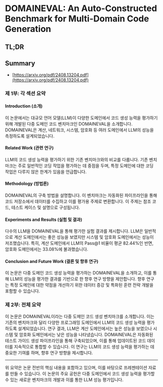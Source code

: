 # DOMAINEVAL: An Auto-Constructed Benchmark for Multi-Domain Code Generation
## TL;DR
## Summary
- [https://arxiv.org/pdf/2408.13204.pdf](https://arxiv.org/pdf/2408.13204.pdf)

### 제 1부: 각 섹션 요약

#### Introduction (소개)
이 논문에서는 대규모 언어 모델(LLM)이 다양한 도메인에서 코드 생성 능력을 평가하기 위해 개발된 다중 도메인 코드 벤치마크인 DOMAINEVAL을 소개합니다. DOMAINEVAL은 계산, 네트워크, 시스템, 암호화 등 여러 도메인에서 LLM의 성능을 측정하도록 설계되었습니다.

#### Related Work (관련 연구)
LLM의 코드 생성 능력을 평가하기 위한 기존 벤치마크와의 비교를 다룹니다. 기존 벤치마크는 주로 일반적인 코딩 작업을 평가하는 데 중점을 두며, 특정 도메인에 대한 코딩 작업은 다루지 않은 한계가 있음을 언급합니다.

#### Methodology (방법론)
DOMAINEVAL의 구축 방법을 설명합니다. 이 벤치마크는 자동화된 파이프라인을 통해 코드 저장소에서 데이터를 수집하고 이를 평가용 주제로 변환합니다. 이 주제는 참조 코드, 테스트 케이스 및 설명으로 구성됩니다.

#### Experiments and Results (실험 및 결과)
다수의 LLM을 DOMAINEVAL을 통해 평가한 실험 결과를 제시합니다. LLM은 일반적으로 계산 도메인에서는 좋은 성능을 보였지만 시스템 및 암호화 도메인에서는 성능이 저조했습니다. 특히, 계산 도메인에서 LLM의 Pass@1 비율이 평균 82.44%인 반면, 암호화 도메인에서는 33.08%에 불과했습니다.

#### Conclusion and Future Work (결론 및 향후 연구)
이 논문은 다중 도메인 코드 생성 능력을 평가하는 DOMAINEVAL을 소개하고, 이를 통해 LLM의 성능을 평가한 결과를 기반으로 한 향후 연구 방향을 제안합니다. 향후 연구는 특정 도메인에 대한 약점을 개선하기 위한 데이터 증강 및 특화된 훈련 전략 개발을 포함할 수 있습니다.

### 제 2부: 전체 요약
이 논문은 DOMAINEVAL이라는 다중 도메인 코드 생성 벤치마크를 소개합니다. 이는 기존의 벤치마크와 달리 다양한 프로그래밍 도메인에서 LLM의 코드 생성 능력을 평가하도록 설계되었습니다. 연구 결과, LLM은 계산 도메인에서는 높은 성능을 보였으나 시스템 및 암호화 도메인에서는 낮은 성능을 나타냈습니다. DOMAINEVAL은 자동화된 테스트 가이드 생성 파이프라인을 통해 구축되었으며, 이를 통해 업데이트된 코드 데이터를 지속적으로 통합할 수 있습니다. 이 연구는 LLM의 코드 생성 능력을 평가하는 데 중요한 기여를 하며, 향후 연구 방향을 제시합니다.

---

위 요약은 논문 전반의 핵심 내용을 포함하고 있으며, 이를 바탕으로 프레젠테이션 자료를 만들 수 있습니다. 이 논문의 주요 공헌은 다중 도메인에서 코드 생성 능력을 평가할 수 있는 새로운 벤치마크의 개발과 이를 통한 LLM 성능 평가입니다.